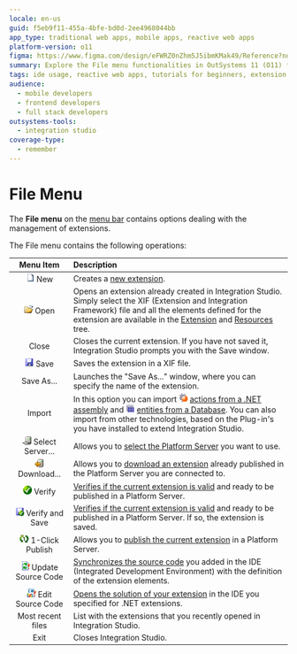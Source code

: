 ```yaml
---
locale: en-us
guid: f5eb9f11-455a-4bfe-bd0d-2ee4968044bb
app_type: traditional web apps, mobile apps, reactive web apps
platform-version: o11
figma: https://www.figma.com/design/eFWRZ0nZhm5J5ibmKMak49/Reference?node-id=3075-2&t=2BvaZ7YzXKrvxKhA-1
summary: Explore the File menu functionalities in OutSystems 11 (O11) for managing extensions efficiently.
tags: ide usage, reactive web apps, tutorials for beginners, extension management, integration studio
audience:
  - mobile developers
  - frontend developers
  - full stack developers
outsystems-tools:
  - integration studio
coverage-type:
  - remember
---
```


# File Menu

The **File menu** on the [menu bar](<../../workspace.md>) contains options dealing with the management of extensions.

The File menu contains the following operations:

| Menu Item | Description |
| :--------:|:----------- |
| ![Icon for creating a new extension in the File menu](images/file-new-icon.png "New File Icon") New | Creates a [new extension](<../../../../integration-with-systems/integration-studio/extension-life-cycle/extension-create.md>). |
| ![Icon for opening an existing extension in the File menu](images/file-open-icon.png "Open File Icon") Open | Opens an extension already created in Integration Studio. Simply select the XIF (Extension and Integration Framework) file and all the elements defined for the extension are available in the [Extension](<../../multi-tree-navigator.md>) and [Resources](<../../resources-tree.md>) tree. |
| Close | Closes the current extension. If you have not saved it, Integration Studio prompts you with the Save window. |
| ![Icon for saving the current extension in the File menu](images/file-save-icon.png "Save File Icon") Save | Saves the extension in a XIF file. |
| Save As... | Launches the "Save As..." window, where you can specify the name of the extension. |
| Import | In this option you can import ![Icon for importing actions from a .NET assembly in the File menu](images/net-wizard-icon.png "Import .NET Assembly Icon") [actions from a .NET assembly](<../../../../integration-with-systems/integration-studio/managing-extensions/net-assembly-import-action.md>) and ![Icon for importing entities from a database in the File menu](images/database-wizard-icon.png "Import Database Entities Icon") [entities from a Database](<../../../../integration-with-systems/integration-studio/managing-extensions/entity-import-from-database.md>). You can also import from other technologies, based on the Plug-in's you have installed to extend Integration Studio. |
| ![Icon for selecting a Platform Server in the File menu](images/connect-server-icon.png "Select Server Icon") Select Server... | Allows you to [select the Platform Server](<server-select-window.md>) you want to use. |
| ![Icon for downloading an extension from the Platform Server in the File menu](images/download-icon-icon.png "Download Icon") Download... | Allows you to [download an extension](<../../../../integration-with-systems/integration-studio/managing-extensions/extension-download.md>) already published in the Platform Server you are connected to. |
| ![Icon for verifying the current extension's validity in the File menu](images/validate-icon.png "Verify Icon") Verify | [Verifies if the current extension is valid](<../../../../integration-with-systems/integration-studio/extension-life-cycle/extension-verify.md>) and ready to be published in a Platform Server. |
| ![Icon for verifying and saving the current extension in the File menu](images/verify-save-icon.png "Verify and Save Icon") Verify and Save | [Verifies if the current extension is valid](<../../../../integration-with-systems/integration-studio/extension-life-cycle/extension-verify.md>) and ready to be published in a Platform Server. If so, the extension is saved. |
| ![Icon for 1-Click Publish to deploy the current extension to a Platform Server in the File menu](images/1-click-publish-icon.png "1-Click Publish Icon") 1-Click Publish | Allows you to [publish the current extension](<../../../../integration-with-systems/integration-studio/extension-life-cycle/extension-1-cp.md>) in a Platform Server. |
| ![Icon for updating the source code of the current extension in the File menu](images/update-source-code-icon.png "Update Source Code Icon") Update Source Code | [Synchronizes the source code](<../../../../integration-with-systems/integration-studio/extension-life-cycle/extension-update-source-code.md>) you added in the IDE (Integrated Development Environment) with the definition of the extension elements. |
| ![Icon for opening the extension's solution in the specified IDE for .NET extensions in the File menu](images/launch-ide-net-icon.png "Edit Source Code Icon") Edit Source Code | [Opens the solution of your extension](<../../../../integration-with-systems/integration-studio/extension-life-cycle/extension-code-edit.md>) in the IDE you specified for .NET extensions. |
| Most recent files | List with the extensions that you recently opened in Integration Studio. |
| Exit | Closes Integration Studio. |
